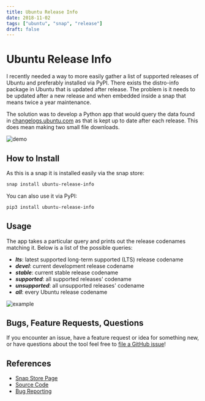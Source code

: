 ```yaml
---
title: Ubuntu Release Info
date: 2018-11-02
tags: ["ubuntu", "snap", "release"]
draft: false
---
```


# Ubuntu Release Info

I recently needed a way to more easily gather a list of supported releases of Ubuntu and preferably installed via PyPI. There exists the distro-info package in Ubuntu that is updated after release. The problem is it needs to be updated after a new release and when embedded inside a snap that means twice a year maintenance.

The solution was to develop a Python app that would query the data found in [changelogs.ubuntu.com](https://changelogs.ubuntu.com/) as that is kept up to date after each release. This does mean making two small file downloads.

![demo](/img/projects/ubuntu-release-info/cli.gif#center)

## How to Install

As this is a snap it is installed easily via the snap store:

```bash
snap install ubuntu-release-info
```

You can also use it via PyPI:

```bash
pip3 install ubuntu-release-info
```

## Usage

The app takes a particular query and prints out the release codenames matching it. Below is a list of the possible queries:

* ***lts***: latest supported long-term supported (LTS) release codename
* ***devel***: current development release codename
* ***stable***: current stable release codename
* ***supported***: all supported releases' codename
* ***unsupported***: all unsupported releases' codename
* ***all***: every Ubuntu release codename

![example](/img/projects/ubuntu-release-info/example.png#center)

## Bugs, Feature Requests, Questions

If you encounter an issue, have a feature request or idea for something new, or have questions about the tool feel free to [file a GitHub issue](https://github.com/powersj/ubuntu-release-info/issues/new)!

## References

* [Snap Store Page](https://snapcraft.io/ubuntu-release-info)
* [Source Code](https://github.com/powersj/ubuntu-release-info)
* [Bug Reporting](https://github.com/powersj/ubuntu-release-info/issues/new)

